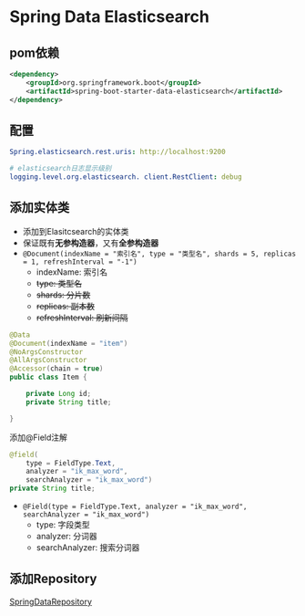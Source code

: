# Spring Data Elasticsearch

## pom依赖

```xml
<dependency>
    <groupId>org.springframework.boot</groupId>
    <artifactId>spring-boot-starter-data-elasticsearch</artifactId>
</dependency>
```

## 配置

```yml
Spring.elasticsearch.rest.uris: http://localhost:9200

# elasticsearch日志显示级别
logging.level.org.elasticsearch. client.RestClient: debug
```

## 添加实体类

- 添加到Elasitcsearch的实体类
- 保证既有**无参构造器**，又有**全参构造器**
- `@Document(indexName = "索引名", type = "类型名", shards = 5, replicas = 1, refreshInterval = "-1")`
    - indexName: 索引名
    - ~~type: 类型名~~
    - ~~shards: 分片数~~
    - ~~replicas: 副本数~~
    - ~~refreshInterval: 刷新间隔~~

```java
@Data
@Document(indexName = "item")
@NoArgsConstructor
@AllArgsConstructor
@Accessor(chain = true)
public class Item {

    private Long id;
    private String title;

}
```
添加\@Field注解

```java
@field(
    type = FieldType.Text,
    analyzer = "ik_max_word",
    searchAnalyzer = "ik_max_word")
private String title;
```

- `@Field(type = FieldType.Text, analyzer = "ik_max_word", searchAnalyzer = "ik_max_word")`
    - type: 字段类型
    - analyzer: 分词器
    - searchAnalyzer: 搜索分词器

## 添加Repository

[SpringDataRepository](SpringData_Elasticsearch_Repository.md)

